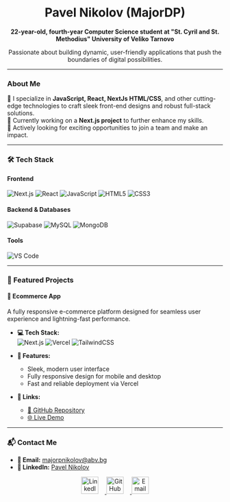 <h1 align="center">Pavel Nikolov (MajorDP)</h1>

<p align="center">
    <strong>22-year-old, fourth-year Computer Science student at "St. Cyril and St. Methodius" University of Veliko Tarnovo</strong>  
</p>
<p align="center">
    Passionate about building dynamic, user-friendly applications that push the boundaries of digital possibilities.
</p>

---

### About Me  
🌟 I specialize in **JavaScript, React, NextJs HTML/CSS**, and other cutting-edge technologies to craft sleek front-end designs and robust full-stack solutions.  
🌱 Currently working on a **Next.js project** to further enhance my skills.  
👯 Actively looking for exciting opportunities to join a team and make an impact.  

---

### 🛠️ Tech Stack  
#### **Frontend**
![Next.js](https://img.shields.io/badge/Next.js-000000?style=flat&logo=nextdotjs&logoColor=white)
![React](https://img.shields.io/badge/React-61DAFB?style=flat&logo=react&logoColor=black)
![JavaScript](https://img.shields.io/badge/JavaScript-F7DF1E?style=flat&logo=javascript&logoColor=black)
![HTML5](https://img.shields.io/badge/HTML5-E34F26?style=flat&logo=html5&logoColor=white)
![CSS3](https://img.shields.io/badge/CSS3-1572B6?style=flat&logo=css3&logoColor=white)

#### **Backend & Databases**
![Supabase](https://img.shields.io/badge/Supabase-3ECF8E?style=flat&logo=supabase&logoColor=white)
![MySQL](https://img.shields.io/badge/MySQL-4479A1?style=flat&logo=mysql&logoColor=white)
![MongoDB](https://img.shields.io/badge/MongoDB-47A248?style=flat&logo=mongodb&logoColor=white)

#### **Tools**
![VS Code](https://img.shields.io/badge/VS%20Code-007ACC?style=flat&logo=visualstudiocode&logoColor=white)

---

### 🌟 Featured Projects  

#### 🛒 Ecommerce App  
A fully responsive e-commerce platform designed for seamless user experience and lightning-fast performance.  

- **💻 Tech Stack:**  
  ![Next.js](https://img.shields.io/badge/Next.js-000000?style=flat&logo=nextdotjs&logoColor=white)
  ![Vercel](https://img.shields.io/badge/Vercel-000000?style=flat&logo=vercel&logoColor=white)
  ![TailwindCSS](https://img.shields.io/badge/TailwindCSS-06B6D4?style=flat&logo=tailwindcss&logoColor=white)

- **🌟 Features:**  
  - Sleek, modern user interface  
  - Fully responsive design for mobile and desktop  
  - Fast and reliable deployment via Vercel  

- **🔗 Links:**  
  - [📂 GitHub Repository](https://github.com/MajorDP/Ecommerce)  
  - [🌐 Live Demo](https://ecommerce-pi-one-22.vercel.app/)  

---
### 📬 Contact Me  

- **📧 Email:** [majorpnikolov@abv.bg](mailto:majorpnikolov@abv.bg)  
- **🔗 LinkedIn:** [Pavel Nikolov](https://www.linkedin.com/in/pavel-nikolov-51a436318)  

<p align="center">
    <a href="https://www.linkedin.com/in/pavel-nikolov-51a436318" target="_blank">
        <img alt="LinkedIn" width="40px" src="https://cdn.jsdelivr.net/npm/simple-icons@v7/icons/linkedin.svg" style="margin-right: 15px;"/>
    </a>
    <a href="https://github.com/MajorDP" target="_blank">
        <img alt="GitHub" width="40px" src="https://cdn.jsdelivr.net/npm/simple-icons@v7/icons/github.svg" style="margin-right: 15px;"/>
    </a>
    <a href="mailto:majorpnikolov@abv.bg" target="_blank">
        <img alt="Email" width="40px" src="https://cdn.jsdelivr.net/npm/simple-icons@v7/icons/gmail.svg"/>
    </a>
</p>

</p>

